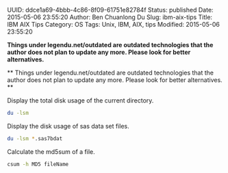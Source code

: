 UUID: ddce1a69-4bbb-4c86-8f09-61751e82784f
Status: published
Date: 2015-05-06 23:55:20
Author: Ben Chuanlong Du
Slug: ibm-aix-tips
Title: IBM AIX Tips
Category: OS
Tags: Unix, IBM, AIX, tips
Modified: 2015-05-06 23:55:20

**Things under legendu.net/outdated are outdated technologies that the author does not plan to update any more. Please look for better alternatives.**

**
Things under legendu.net/outdated are outdated technologies 
that the author does not plan to update any more. 
Please look for better alternatives.
**

Display the total disk usage of the current directory.
```bash
du -lsm 
```
Display the disk usage of sas data set files.
```bash
du -lsm *.sas7bdat
```

Calculate the md5sum of a file.
```bash
csum -h MD5 fileName
``` 

